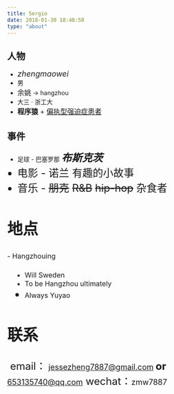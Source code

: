 ```yaml
---
title: 5ergio
date: 2018-01-30 18:48:58
type: "about"
---
```


## 人物
- <font size="4px">*zhengmaowei*</font>
- 男
- <font size="3px">余姚</font> -> hangzhou
- 大三 · 浙工大
- <font size="3px">**程序猿** + <u>偏执型强迫症患者</u></font>

## 事件
- 足球 - 巴塞罗那 <font size="5px">***布斯克茨***</fong>
- 电影 - 诺兰 有趣的小故事
- 音乐 - ~~朋克~~   ~~R&B~~   ~~hip-hop~~   杂食者

## 地点
<font size="3px">- Hangzhouing
- Will Sweden
- To be Hangzhou ultimately
- Always Yuyao</font>

## 联系
​	email：<font size="4px"> jessezheng7887@gmail.com  </font>  **or**  <font size="4px">  653135740@qq.com</font>
​	wechat：<font size="4px">zmw7887</font>
